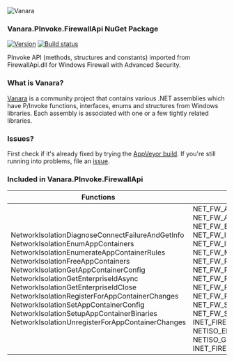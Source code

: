 ﻿![Vanara](https://raw.githubusercontent.com/dahall/Vanara/master/docs/icons/VanaraHeading.png)
### **Vanara.PInvoke.FirewallApi NuGet Package**
[![Version](https://img.shields.io/nuget/v/Vanara.PInvoke.FirewallApi?label=NuGet&style=flat-square)](https://github.com/dahall/Vanara/releases)
[![Build status](https://img.shields.io/appveyor/build/dahall/vanara?label=AppVeyor%20build&style=flat-square)](https://ci.appveyor.com/project/dahall/vanara)

PInvoke API (methods, structures and constants) imported from FirewallApi.dll for Windows Firewall with Advanced Security.

### **What is Vanara?**

[Vanara](https://github.com/dahall/Vanara) is a community project that contains various .NET assemblies which have P/Invoke functions, interfaces, enums and structures from Windows libraries. Each assembly is associated with one or a few tightly related libraries.

### **Issues?**

First check if it's already fixed by trying the [AppVeyor build](https://ci.appveyor.com/nuget/vanara-prerelease).
If you're still running into problems, file an [issue](https://github.com/dahall/Vanara/issues).

### **Included in Vanara.PInvoke.FirewallApi**

Functions | Enumerations | Structures | Interfaces
--- | --- | --- | ---
NetworkIsolationDiagnoseConnectFailureAndGetInfo NetworkIsolationEnumAppContainers NetworkIsolationEnumerateAppContainerRules NetworkIsolationFreeAppContainers NetworkIsolationGetAppContainerConfig NetworkIsolationGetEnterpriseIdAsync NetworkIsolationGetEnterpriseIdClose NetworkIsolationRegisterForAppContainerChanges NetworkIsolationSetAppContainerConfig NetworkIsolationSetupAppContainerBinaries NetworkIsolationUnregisterForAppContainerChanges  | NET_FW_ACTION NET_FW_AUTHENTICATE_TYPE NET_FW_EDGE_TRAVERSAL_TYPE NET_FW_IP_PROTOCOL NET_FW_IP_VERSION NET_FW_MODIFY_STATE NET_FW_POLICY_TYPE NET_FW_PROFILE_TYPE NET_FW_PROFILE_TYPE2 NET_FW_RULE_CATEGORY NET_FW_RULE_DIRECTION NET_FW_SCOPE NET_FW_SERVICE_TYPE INET_FIREWALL_AC_CREATION_TYPE NETISO_ERROR_TYPE NETISO_FLAG NETISO_GEID INET_FIREWALL_AC_CHANGE_TYPE      | INET_FIREWALL_AC_BINARIES INET_FIREWALL_AC_CHANGE INET_FIREWALL_AC_CAPABILITIES INET_FIREWALL_APP_CONTAINER UNIONType                   | INetFwAuthorizedApplication INetFwAuthorizedApplications INetFwIcmpSettings INetFwMgr INetFwOpenPort INetFwOpenPorts INetFwPolicy INetFwPolicy2 INetFwProduct INetFwProducts INetFwProfile INetFwRemoteAdminSettings INetFwRule INetFwRule2 INetFwRule3 INetFwRules INetFwService INetFwServiceRestriction INetFwServices    
